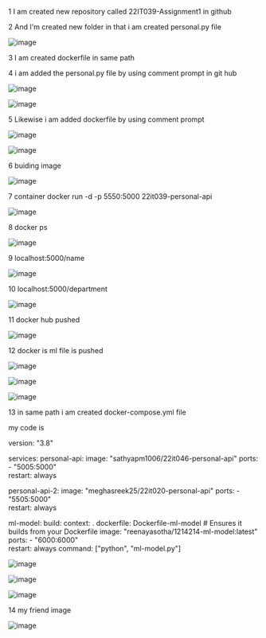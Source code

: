 1 I am created new repository called 22IT039-Assignment1 in github

2 And I'm created new folder in that i am created personal.py file





![image](https://github.com/user-attachments/assets/1a5f2f31-b156-494f-96dd-3dacb73fd4d1)




3 I am created dockerfile in same path




4 i am added the personal.py file by using comment prompt in git hub






![image](https://github.com/user-attachments/assets/fe05106a-c75e-4d1f-adff-e8b630577dc7) 






![image](https://github.com/user-attachments/assets/d0421947-14bb-40f0-9739-bb618c8ef32f)





5 Likewise i am added dockerfile by using comment prompt






![image](https://github.com/user-attachments/assets/f7ba2869-bf47-4f02-8269-0b32f0226f66)





![image](https://github.com/user-attachments/assets/0686c391-e6e0-4f65-8e21-e74fb205ae04)



6 buiding image






![image](https://github.com/user-attachments/assets/2b923327-d4ff-4fea-a502-e6f85a66e4ef)




7 container
docker run -d -p 5550:5000 22it039-personal-api




![image](https://github.com/user-attachments/assets/f7f84fd5-09c9-436a-8055-85e0fff5c65d)




8 docker ps




![image](https://github.com/user-attachments/assets/64bda4c0-b0e1-451f-ba2d-74dc378eed1e)





9 localhost:5000/name




![image](https://github.com/user-attachments/assets/0ef0cd18-a78f-41ee-a15e-d55a8f95acfc)




10 localhost:5000/department




![image](https://github.com/user-attachments/assets/2e47735a-d817-44e5-899e-283c068c9d37)





11 docker hub pushed





![image](https://github.com/user-attachments/assets/f11ad7ca-ae1c-448e-b2f0-15e3b0884bd0)





12 docker is ml file is pushed





![image](https://github.com/user-attachments/assets/feaa7fc2-2051-44b2-ae18-bf9b9bddd930)





![image](https://github.com/user-attachments/assets/e12eef0e-93b4-48b3-8085-6b791aadf3bb)






![image](https://github.com/user-attachments/assets/daf373ac-42d0-4ca4-9174-f90664c3b05a)





13 in same path i am created docker-compose.yml file





my code is 



version: "3.8"

services:
  personal-api:
    image: "sathyapm1006/22it046-personal-api"
    ports:
      - "5005:5000"  
    restart: always

  personal-api-2:
    image: "meghasreek25/22it020-personal-api"
    ports:
      - "5505:5000"  
    restart: always

  ml-model:
    build:
      context: .
      dockerfile: Dockerfile-ml-model  # Ensures it builds from your Dockerfile
    image: "reenayasotha/1214214-ml-model:latest"
    ports:
      - "6000:6000"  
    restart: always
    command: ["python", "ml-model.py"]




![image](https://github.com/user-attachments/assets/36897b76-2d62-406b-874c-641507baf0a0)





![image](https://github.com/user-attachments/assets/2229c70d-76d9-4039-b4da-48da539522f6)



![image](https://github.com/user-attachments/assets/d5ecd696-f625-4cb1-95fc-4591db767168)





14 my friend image







![image](https://github.com/user-attachments/assets/438aa24b-3693-4501-ac42-b2fc584b8539)
